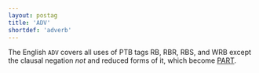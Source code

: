 ```yaml
---
layout: postag
title: 'ADV'
shortdef: 'adverb'
---
```


The English `ADV` covers all uses of PTB tags RB, RBR, RBS, and WRB except the clausal negation _not_ and reduced forms of it, which become [PART]().
<!-- Interlanguage links updated Čt lis 12 09:42:50 CET 2020 -->

